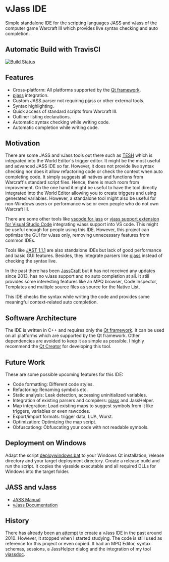 # vJass IDE

Simple standalone IDE for the scripting languages JASS and vJass of the computer game Warcraft III which provides live syntax checking and auto completion.

## Automatic Build with TravisCI

[![Build Status](https://travis-ci.com/tdauth/vjasside.svg?branch=master)](https://travis-ci.org/tdauth/vjasside)

## Features

* Cross-platform: All platforms supported by the [Qt framework](https://www.qt.io/).
* [pjass](https://www.hiveworkshop.com/threads/pjass-updates.258738/) integration.
* Custom JASS parser not requiring pjass or other external tools.
* Syntax highlighting.
* Quick access of standard scripts from Warcraft III.
* Outliner listing declarations.
* Automatic syntax checking while writing code.
* Automatic completion while writing code.

## Motivation

There are some JASS and vJass tools out there such as [TESH](https://www.hiveworkshop.com/threads/a-new-tesh-syntax-highlighter-for-warcraft-3.246081/) which is integrated into the World Editor's trigger editor.
It might be the most useful and advanced JASS IDE so far.
However, it does not provide live syntax checking nor does it allow refactoring code or check the context when auto completing code.
It simply suggests all natives and functions from Warcraft's standard script files.
Hence, there is much room from improvement.
On the one hand it might be useful to have the tool directly integrated into the World Editor allowing you to create triggers and using generated variables.
However, a standalone tool might also be useful for non-Windows users or performance wise or even people who do not own Warcraft III.

There are some other tools like [vscode for jass](https://www.hiveworkshop.com/threads/vscode-for-jass.333627/) or [vjass support extension for Visual Studio Code](https://www.hiveworkshop.com/threads/vjass-support-extension-for-visual-studio-code.303564/) integrating vJass support into VS code.
This might be useful enough for people using this IDE.
However, this project can optimize the GUI for vJass only, removing unnecessary features from common IDEs.

Tools like [JAST 1.1.1](https://www.hiveworkshop.com/threads/jast-1-1-1.325057/) are also standalone IDEs but lack of good performance and basic GUI features.
Besides, they integrate parsers like [pjass](https://www.hiveworkshop.com/threads/pjass-updates.258738/) instead of checking the syntax live.

In the past there has been [JassCraft](https://sourceforge.net/projects/jasscraft/) but it has not received any updates since 2013, has no vJass support and no auto completion at all.
It still provides some interesting features like an MPQ browser, Code Inspector, Templates and multiple source files as source for the Native List.

This IDE checks the syntax while writing the code and provides some meaningful context-related auto completion.

## Software Architecture

The IDE is written in C++ and requires only the [Qt framework](https://www.qt.io/).
It can be used on all platforms which are supported by the Qt framework.
Other dependencies are avoided to keep it as simple as possible.
I highly recommend the [Qt Creator](https://en.wikipedia.org/wiki/Qt_Creator) for developing this tool.

## Future Work

These are some possible upcoming features for this IDE:

* Code formatting: Different code styles.
* Refactoring: Renaming symbols etc.
* Static analysis: Leak detection, accessing uninitialized variables.
* Integration of existing parsers and compilers: [pjass](https://www.hiveworkshop.com/threads/pjass-updates.258738/) and JassHelper.
* Map integration: Load existing maps to suggest symbols from it like triggers, variables or even rawcodes.
* Export/import formats: trigger data, LUA, Wurst.
* Optimization: Optimizing the map script.
* Obfuscationg: Obfuscating your code with not readable symbols.

## Deployment on Windows

Adapt the script [deploywindows.bat](deploywindows.bat) to your Windows Qt installation, release directory and your target deployment directory.
Create a release build and run the script.
It copies the vjasside executable and all required DLLs for Windows into the target folder.

## JASS and vJass

* [JASS Manual](http://jass.sourceforge.net/doc/)
* [vJass Documentation](https://wc3modding.info/pages/vjass-documentation/)

## History

There has already been [an attempt](https://github.com/tdauth/vjasside-old-archive) to create a vJass IDE in the past around 2010.
However, it stopped when I started studying.
The code is still used as reference for this project or even copied.
It had an MPQ Editor, syntax schemas, sessions, a JassHelper dialog and the integration of my tool [vjassdoc](https://github.com/tdauth/vjassdoc).
